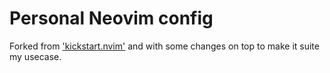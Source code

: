 # Personal Neovim config

Forked from ['kickstart.nvim'](https://github.com/nvim-lua/kickstart.nvim) and with some changes on top to make it suite my usecase.
